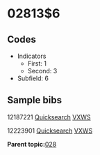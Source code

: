 # 02813$6

## Codes

-   Indicators
    -   First: 1
    -   Second: 3
-   Subfield: 6

## Sample bibs

12187221 [Quicksearch](https://search.library.yale.edu/catalog/12187221) [VXWS](http://prodorbis.library.yale.edu:7014/vxws/GetHoldingsService?bibId=12187221)

12223901 [Quicksearch](https://search.library.yale.edu/catalog/12223901) [VXWS](http://prodorbis.library.yale.edu:7014/vxws/GetHoldingsService?bibId=12223901)

**Parent topic:**[028](../../tags/028/028.md)

